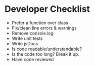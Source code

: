 # Developer Checklist

-   Prefer a function over class
-   Fix/clean line errors & warnings
-   Remove console.log
-   Write unit tests
-   Write jsDocs
-   Is code readable/understandable?
-   Is the code too long? Break it up.
-   Have code reviewed
